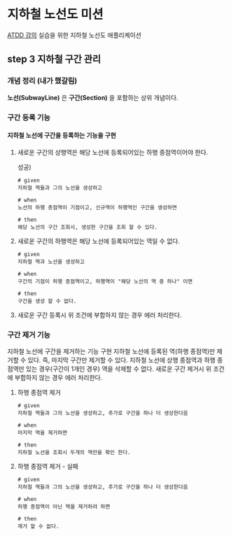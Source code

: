 # 지하철 노선도 미션

[ATDD 강의](https://edu.nextstep.camp/c/R89PYi5H) 실습을 위한 지하철 노선도 애플리케이션

## step 3 지하철 구간 관리

### 개념 정리 (내가 했갈림)

**노선(SubwayLine)** 은 **구간(Section)** 을 포함하는 상위 개념이다.

### 구간 등록 기능

#### 지하철 노선에 구간을 등록하는 기능을 구현

1. 새로운 구간의 상행역은 해당 노선에 등록되어있는 하행 종점역이어야 한다.

   성공)
   ```
   # given  
   지하철 역들과 그의 노선을 생성하고
   
   # when
   노선의 하행 종점역이 기점이고, 신규역이 하행역인 구간을 생성하면  
   
   # then
   해당 노선의 구간 조회시, 생성한 구간을 조회 할 수 있다.
   ```
   
2. 새로운 구간의 하행역은 해당 노선에 등록되어있는 역일 수 없다.

   ```
   # given 
   지하철 역과 노선을 생성하고
   
   # when
   구간의 기점이 하행 종점역이고, 하행역이 "해당 노선의 역 중 하나" 이면
   
   # then
   구간을 생성 할 수 없다.
   ```

3. 새로운 구간 등록시 위 조건에 부합하지 않는 경우 에러 처리한다.  


### 구간 제거 기능
지하철 노선에 구간을 제거하는 기능 구현
지하철 노선에 등록된 역(하행 종점역)만 제거할 수 있다. 즉, 마지막 구간만 제거할 수 있다.
지하철 노선에 상행 종점역과 하행 종점역만 있는 경우(구간이 1개인 경우) 역을 삭제할 수 없다.
새로운 구간 제거시 위 조건에 부합하지 않는 경우 에러 처리한다.

1. 하행 종점역 제거

   ```
   # given 
   지하철 역들과 그의 노선을 생성하고, 추가로 구간을 하나 더 생성한다음
   
   # when
   마지막 역을 제거하면
   
   # then
   지하철 노선을 조회시 두개의 역만을 확인 한다.
   ```

2. 하행 종점역 제거 - 실패

   ```
   # given 
   지하철 역들과 그의 노선을 생성하고, 추가로 구간을 하나 더 생성한다음
   
   # when
   하행 종점역이 아닌 역을 제거하려 하면
   
   # then
   제거 할 수 없다.
   ```
